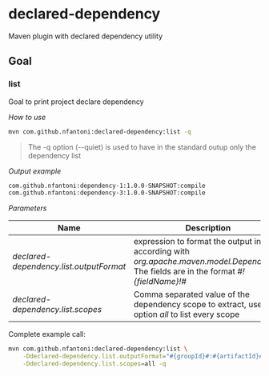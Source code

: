 # declared-dependency

Maven plugin with declared dependency utility

## Goal

### list

Goal to print project declare dependency

*How to use*

```bash
mvn com.github.nfantoni:declared-dependency:list -q
```
> The -q option (--quiet) is used to have in the standard outup only the dependency list

*Output example*

```bash
com.github.nfantoni:dependency-1:1.0.0-SNAPSHOT:compile
com.github.nfantoni:dependency-3:1.0.0-SNAPSHOT:compile
```

*Parameters*

| Name | Description | Defult |
|---|---|---|
|  *declared-dependency.list.outputFormat* | expression to format the output in according with *org.apache.maven.model.Dependency*. The fields are in the format *#!{fieldName}!#* | *#!{groupId}!#:#!{artifactId}!#:#!{version}!#:#!{scope}!#*
| *declared-dependency.list.scopes* | Comma separated value of the dependency scope to extract, use the option *all* to list every scope | *compile* |

Complete example call:

```bash
mvn com.github.nfantoni:declared-dependency:list \
    -Ddeclared-dependency.list.outputFormat="#{groupId}#:#{artifactId}#:#{version}#" \
    -Ddeclared-dependency.list.scopes=all -q
```